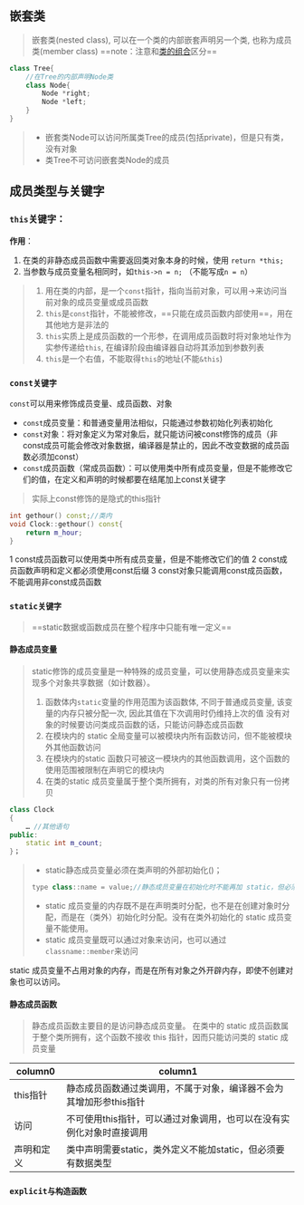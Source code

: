 ## 嵌套类
> 嵌套类(nested class), 可以在一个类的内部嵌套声明另一个类, 也称为成员类(member class)
==note：注意和[类的组合](7.类的组合.md)区分==
```cpp
class Tree{ 
    //在Tree的内部声明Node类
    class Node{
        Node *right;
        Node *left;
    }
}
```
> * 嵌套类Node可以访问所属类Tree的成员(包括private)，但是只有类，没有对象
> * 类Tree不可访问嵌套类Node的成员

## 成员类型与关键字
### `this`关键字：
**作用**：
1. 在类的非静态成员函数中需要返回类对象本身的时候，使用 `return *this;`
2. 当参数与成员变量名相同时，如`this->n = n;` （不能写成`n = n`）
> 1. 用在类的内部，是一个`const`指针，指向当前对象，可以用->来访问当前对象的成员变量或成员函数
> 2. `this`是`const`指针，不能被修改，==只能在成员函数内部使用==，用在其他地方是非法的
> 3. `this`实质上是成员函数的一个形参，在调用成员函数时将对象地址作为实参传递给`this`, 在编译阶段由编译器自动将其添加到参数列表
> 4. `this`是一个右值，不能取得`this`的地址(不能`&this`)

### `const关键字`
`const`可以用来修饰成员变量、成员函数、对象
- `const`成员变量：和普通变量用法相似，只能通过参数初始化列表初始化
- `const`对象：将对象定义为常对象后，就只能访问被const修饰的成员（非const成员可能会修改对象数据，编译器是禁止的，因此不改变数据的成员函数必须加const）
- `const`成员函数（常成员函数）：可以使用类中所有成员变量，但是不能修改它们的值，在定义和声明的时候都要在结尾加上const关键字
> 实际上const修饰的是隐式的this指针

```cpp
int gethour() const;//类内
void Clock::gethour() const{
    return m_hour;
}
```

1	const成员函数可以使用类中所有成员变量，但是不能修改它们的值
2	const成员函数声明和定义都必须使用const后缀
3	const对象只能调用const成员函数，不能调用非const成员函数

### `static关键字`
> ==static数据或函数成员在整个程序中只能有唯一定义==

#### 静态成员变量
> static修饰的成员变量是一种特殊的成员变量，可以使用静态成员变量来实现多个对象共享数据（如计数器）。
> 1. 函数体内`static`变量的作用范围为该函数体, 不同于普通成员变量, 该变量的内存只被分配一次, 因此其值在下次调用时仍维持上次的值
> 没有对象的时候要访问类成员函数的话，只能访问静态成员函数
> 3. 在模块内的 static 全局变量可以被模块内所有函数访问，但不能被模块外其他函数访问
> 4. 在模块内的static 函数只可被这一模块内的其他函数调用，这个函数的使用范围被限制在声明它的模块内
> 5. 在类的static 成员变量属于整个类所拥有，对类的所有对象只有一份拷贝

```cpp
class Clock
{
    … //其他语句
public:
    static int m_count;
}；
```
> - static静态成员变量必须在类声明的外部初始化()；
> ```cpp
> type class::name = value;//静态成员变量在初始化时不能再加 static，但必须要有数据类型
> ```
> - static 成员变量的内存既不是在声明类时分配，也不是在创建对象时分配，而是在（类外）初始化时分配。没有在类外初始化的 static 成员变量不能使用。
> - static 成员变量既可以通过对象来访问，也可以通过`classname::member`来访问
> 
static 成员变量不占用对象的内存，而是在所有对象之外开辟内存，即使不创建对象也可以访问。
#### 静态成员函数
> 静态成员函数主要目的是访问静态成员变量。
> 在类中的 static 成员函数属于整个类所拥有，这个函数不接收 this 指针，因而只能访问类的 static 成员变量

column0 | column1
------- | -------
this指针 | 静态成员函数通过类调用，不属于对象，编译器不会为其增加形参this指针
访问 | 不可使用this指针，可以通过对象调用，也可以在没有实例化对象时直接调用
声明和定义 | 类中声明需要static，类外定义不能加static，但必须要有数据类型

### `explicit与构造函数`
### 